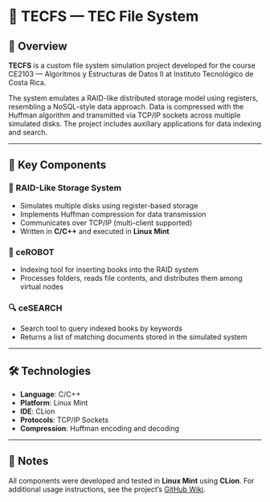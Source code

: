 # 💾 TECFS — TEC File System 

## 📘 Overview

**TECFS** is a custom file system simulation project developed for the course CE2103 — Algoritmos y Estructuras de Datos II at Instituto Tecnológico de Costa Rica.

The system emulates a RAID-like distributed storage model using registers, resembling a NoSQL-style data approach. Data is compressed with the Huffman algorithm and transmitted via TCP/IP sockets across multiple simulated disks. The project includes auxiliary applications for data indexing and search.

---

## 🔧 Key Components

### 🧩 RAID-Like Storage System
- Simulates multiple disks using register-based storage
- Implements Huffman compression for data transmission
- Communicates over TCP/IP (multi-client supported)
- Written in **C/C++** and executed in **Linux Mint**

### 🤖 ceROBOT
- Indexing tool for inserting books into the RAID system
- Processes folders, reads file contents, and distributes them among virtual nodes

### 🔍 ceSEARCH
- Search tool to query indexed books by keywords
- Returns a list of matching documents stored in the simulated system

---

## 🛠️ Technologies

- **Language**: C/C++
- **Platform**: Linux Mint
- **IDE**: CLion
- **Protocols**: TCP/IP Sockets
- **Compression**: Huffman encoding and decoding

---

## 📌 Notes

All components were developed and tested in **Linux Mint** using **CLion**. For additional usage instructions, see the project’s [GitHub Wiki](https://github.com/MAU143429/TECFS-CE-2103/wiki).
